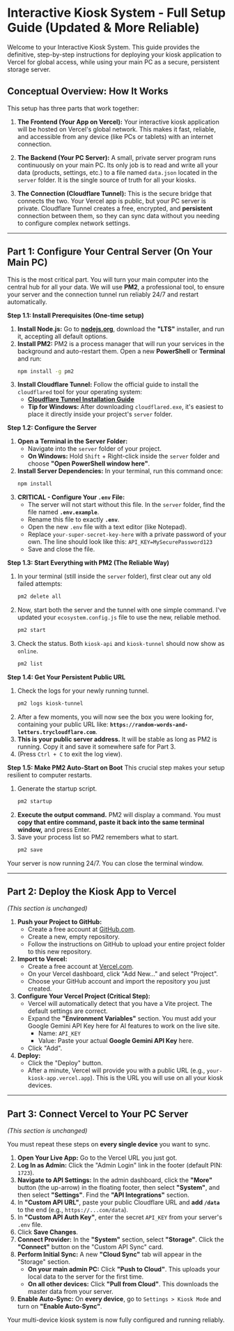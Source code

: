 
# Interactive Kiosk System - Full Setup Guide (Updated & More Reliable)

Welcome to your Interactive Kiosk System. This guide provides the definitive, step-by-step instructions for deploying your kiosk application to Vercel for global access, while using your main PC as a secure, persistent storage server.

## Conceptual Overview: How It Works

This setup has three parts that work together:

1.  **The Frontend (Your App on Vercel):** Your interactive kiosk application will be hosted on Vercel's global network. This makes it fast, reliable, and accessible from any device (like PCs or tablets) with an internet connection.

2.  **The Backend (Your PC Server):** A small, private server program runs continuously on your main PC. Its only job is to read and write all your data (products, settings, etc.) to a file named `data.json` located in the `server` folder. It is the single source of truth for all your kiosks.

3.  **The Connection (Cloudflare Tunnel):** This is the secure bridge that connects the two. Your Vercel app is public, but your PC server is private. Cloudflare Tunnel creates a free, encrypted, and **persistent** connection between them, so they can sync data without you needing to configure complex network settings.

---

## Part 1: Configure Your Central Server (On Your Main PC)

This is the most critical part. You will turn your main computer into the central hub for all your data. We will use **PM2**, a professional tool, to ensure your server and the connection tunnel run reliably 24/7 and restart automatically.

**Step 1.1: Install Prerequisites (One-time setup)**

1.  **Install Node.js:** Go to [**nodejs.org**](https://nodejs.org/), download the **"LTS"** installer, and run it, accepting all default options.
2.  **Install PM2:** PM2 is a process manager that will run your services in the background and auto-restart them. Open a new **PowerShell** or **Terminal** and run:
    ```bash
    npm install -g pm2
    ```
3.  **Install Cloudflare Tunnel:** Follow the official guide to install the `cloudflared` tool for your operating system:
    *   **[Cloudflare Tunnel Installation Guide](https://developers.cloudflare.com/cloudflare-one/connections/connect-apps/install-and-setup/installation/)**
    *   **Tip for Windows:** After downloading `cloudflared.exe`, it's easiest to place it directly inside your project's `server` folder.

**Step 1.2: Configure the Server**

1.  **Open a Terminal in the Server Folder:**
    *   Navigate into the `server` folder of your project.
    *   **On Windows:** Hold `Shift` + Right-click inside the `server` folder and choose **"Open PowerShell window here"**.
2.  **Install Server Dependencies:** In your terminal, run this command once:
    ```bash
    npm install
    ```
3.  **CRITICAL - Configure Your `.env` File:**
    *   The server will not start without this file. In the `server` folder, find the file named **`.env.example`**.
    *   Rename this file to exactly **`.env`**.
    *   Open the new `.env` file with a text editor (like Notepad).
    *   Replace `your-super-secret-key-here` with a private password of your own. The line should look like this: `API_KEY=MySecurePassword123`
    *   Save and close the file.

**Step 1.3: Start Everything with PM2 (The Reliable Way)**

1.  In your terminal (still inside the `server` folder), first clear out any old failed attempts:
    ```bash
    pm2 delete all
    ```
2.  Now, start both the server and the tunnel with one simple command. I've updated your `ecosystem.config.js` file to use the new, reliable method.
    ```bash
    pm2 start
    ```
3.  Check the status. Both `kiosk-api` and `kiosk-tunnel` should now show as `online`.
    ```bash
    pm2 list
    ```

**Step 1.4: Get Your Persistent Public URL**

1.  Check the logs for your newly running tunnel.
    ```bash
    pm2 logs kiosk-tunnel
    ```
2.  After a few moments, you will now see the box you were looking for, containing your public URL like: **`https://random-words-and-letters.trycloudflare.com`**.
3.  **This is your public server address.** It will be stable as long as PM2 is running. Copy it and save it somewhere safe for Part 3.
4.  (Press `Ctrl + C` to exit the log view).

**Step 1.5: Make PM2 Auto-Start on Boot**
This crucial step makes your setup resilient to computer restarts.

1.  Generate the startup script.
    ```bash
    pm2 startup
    ```
2.  **Execute the output command.** PM2 will display a command. You must **copy that entire command, paste it back into the same terminal window,** and press Enter.
3.  Save your process list so PM2 remembers what to start.
    ```bash
    pm2 save
    ```
Your server is now running 24/7. You can close the terminal window.

---

## Part 2: Deploy the Kiosk App to Vercel

*(This section is unchanged)*

1.  **Push your Project to GitHub:**
    *   Create a free account at [GitHub.com](https://github.com/).
    *   Create a new, empty repository.
    *   Follow the instructions on GitHub to upload your entire project folder to this new repository.
2.  **Import to Vercel:**
    *   Create a free account at [Vercel.com](https://vercel.com/).
    *   On your Vercel dashboard, click "Add New..." and select "Project".
    *   Choose your GitHub account and import the repository you just created.
3.  **Configure Your Vercel Project (Critical Step):**
    *   Vercel will automatically detect that you have a Vite project. The default settings are correct.
    *   Expand the **"Environment Variables"** section. You must add your Google Gemini API Key here for AI features to work on the live site.
        *   Name: `API_KEY`
        *   Value: Paste your actual **Google Gemini API Key** here.
    *   Click "Add".
4.  **Deploy:**
    *   Click the "Deploy" button.
    *   After a minute, Vercel will provide you with a public URL (e.g., `your-kiosk-app.vercel.app`). This is the URL you will use on all your kiosk devices.

---

## Part 3: Connect Vercel to Your PC Server

*(This section is unchanged)*

You must repeat these steps on **every single device** you want to sync.

1.  **Open Your Live App:** Go to the Vercel URL you just got.
2.  **Log In as Admin:** Click the "Admin Login" link in the footer (default PIN: `1723`).
3.  **Navigate to API Settings:** In the admin dashboard, click the **"More"** button (the up-arrow) in the floating footer, then select **"System"**, and then select **"Settings"**. Find the **"API Integrations"** section.
4.  In **"Custom API URL"**, paste your public Cloudflare URL and **add `/data`** to the end (e.g., `https://...com/data`).
5.  In **"Custom API Auth Key"**, enter the secret `API_KEY` from your server's `.env` file.
6.  Click **Save Changes**.
7.  **Connect Provider:** In the **"System"** section, select **"Storage"**. Click the **"Connect"** button on the "Custom API Sync" card.
8.  **Perform Initial Sync:** A new **"Cloud Sync"** tab will appear in the "Storage" section.
    *   **On your main admin PC:** Click **"Push to Cloud"**. This uploads your local data to the server for the first time.
    *   **On all other devices:** Click **"Pull from Cloud"**. This downloads the master data from your server.
9.  **Enable Auto-Sync:** On **every device**, go to `Settings > Kiosk Mode` and turn on **"Enable Auto-Sync"**.

Your multi-device kiosk system is now fully configured and running reliably.
